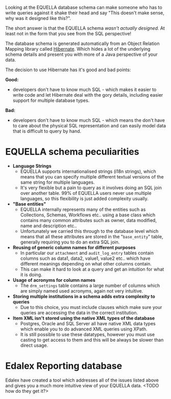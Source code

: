 Looking at the EQUELLA database schema can make someone who has to write queries against it shake their head and say "This doesn't make sense, why was it designed like this?".

The short answer is that the EQUELLA schema *wasn't actually designed.* At least not in the form that you see from the SQL perspective!

The database schema is generated automatically from an Object Relation Mapping library called <a href="http://hibernate.org/orm/" class="external-link">Hibernate</a>. Which hides a lot of the underlying schema details and present you with more of a Java perspective of your data.

The decision to use Hibernate has it's good and bad points:

**Good:**

-   developers don't have to know much SQL - which makes it easier to write code and let Hibernate deal with the gory details, including easier support for multiple database types.

**Bad:**

-   developers don't have to know much SQL - which means the don't have to care about the physical SQL representation and can easily model data that is difficult to query by hand.

EQUELLA schema peculiarities
============================

-   **Language Strings**
    -   EQUELLA supports internationalised strings (i18n strings), which means that you can specify multiple different textual versions of the same string for multiple languages.
    -   It's very flexible but a pain to query as it involves doing an SQL join over another table. 99% of EQUELLA users never use multiple languages, so this flexibility is just added complexity usually.
-   **"Base entities"**
    -   EQUELLA internally represents many of the entities such as Collections, Schemas, Workflows etc.. using a base class which contains many common attributes such as owner, data modified, name and description etc..
    -   Unfortunately we carried this through to the database level which means that all these attributes are stored in the "`base_entity`" table, generally requiring you to do an extra SQL join.
-   **Reusing of generic column names for different purposes**
    -   In particular our `attachment` and `audit_log_entry` tables contain columns such as data1, data2, value1, value2 etc.. which have different meanings depending on what other columns contain.
    -   This can make it hard to look at a query and get an intuition for what it is doing.
-   **Usage of acronyms for column names**
    -   The `drm_settings` table contains a large number of columns which are simply named used acronyms, again not very intuitive. 
-   **Storing multiple institutions in a schema adds extra complexity to queries**
    -   Due to this choice, you must include clauses which make sure your queries are accessing the data in the correct institution.
-   **Item XML isn't stored using the native XML types of the database**
    -   Postgres, Oracle and SQL Server all have native XML data types which enable you to do advanced XML queries using XPath.
    -   It is still possible to use these datatypes, however you must use casting to get access to them and this will be always be slower than direct usage.

Edalex Reporting database
=========================

Edalex have created a tool which addresses all of the issues listed above and gives you a much more intuitive view of your EQUELLA data. &lt;TODO how do they get it?&gt;
